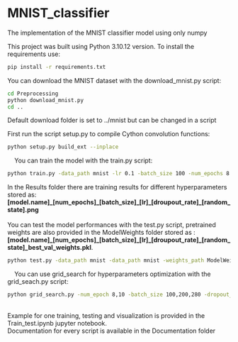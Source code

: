 # MNIST_classifier
The implementation of the MNIST classifier model using only numpy

This project was built using Python 3.10.12 version. To install the requirements use:
```bash
pip install -r requirements.txt
```

You can download the MNIST dataset with the download_mnist.py script:
```bash
cd Preprocessing
python download_mnist.py
cd ..
```
Default download folder is set to ../mnist but can be changed in a script
&nbsp;
&nbsp;

First run the script setup.py to compile Cython convolution functions:
```bash
python setup.py build_ext --inplace
```
&nbsp;
&nbsp;
You can train the model with the train.py script:
```bash
python train.py -data_path mnist -lr 0.1 -batch_size 100 -num_epochs 8 -random_state 42
```
In the Results folder there are training results for different hyperparameters stored as:
**[model.name]\_[num_epochs]\_[batch_size]\_[lr]\_[droupout_rate]\_[random_state].png**
&nbsp;
&nbsp;
<br/>
<br/>
You can test the model performances with the test.py script, pretrained weights are also provided in the ModelWeights folder stored as : **[model.name]\_[num_epochs]\_[batch_size]\_[lr]\_[droupout_rate]\_[random_state]_best_val_weights.pkl**.
```bash
python test.py -data_path mnist -data_path mnist -weights_path ModelWeights/MNIST_classifier_convolution_8_best_val_weights.pkl -random_state 42
```
&nbsp;
&nbsp;
You can use grid_search for hyperparameters optimization with the grid_seach.py script:
```bash
python grid_search.py -num_epoch 8,10 -batch_size 100,200,280 -dropout_rate 0.0,0.25,0.5 -learning_rate 0.1,0.05 ModelWeights/MNIST_classifier_convolution_8_100_0.1_0.0_42_best_val_weights.pkl -random_state 42
```
&nbsp;
&nbsp;
<br/>
Example for one training, testing and visualization is provided in the Train_test.ipynb jupyter notebook.
<br/>
Documentation for every script is available in the Documentation folder










